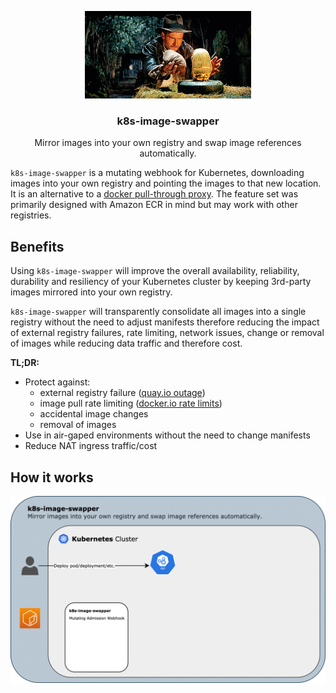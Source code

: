 <p align="center">
  <img alt="Raiders of the Lost Ark" src="img/indiana.gif" height="140" />
  <h3 align="center">k8s-image-swapper</h3>
  <p align="center">Mirror images into your own registry and swap image references automatically.</p>
</p>

`k8s-image-swapper` is a mutating webhook for Kubernetes, downloading images into your own registry and pointing the images to that new location.
It is an alternative to a [docker pull-through proxy](https://docs.docker.com/registry/recipes/mirror/).
The feature set was primarily designed with Amazon ECR in mind but may work with other registries.

## Benefits

Using `k8s-image-swapper` will improve the overall availability, reliability, durability and resiliency of your
Kubernetes cluster by keeping 3rd-party images mirrored into your own registry.

`k8s-image-swapper` will transparently consolidate all images into a single registry without the need to adjust manifests
therefore reducing the impact of external registry failures, rate limiting, network issues, change or removal of images
while reducing data traffic and therefore cost.

**TL;DR:**

* Protect against:
    * external registry failure ([quay.io outage](https://www.reddit.com/r/devops/comments/f9kiej/quayio_is_experiencing_an_outage/))
    * image pull rate limiting ([docker.io rate limits](https://www.docker.com/blog/scaling-docker-to-serve-millions-more-developers-network-egress/))
    * accidental image changes
    * removal of images
* Use in air-gaped environments without the need to change manifests
* Reduce NAT ingress traffic/cost

## How it works

![Explainer](img/k8s-image-swapper_explainer.gif)